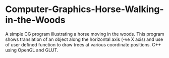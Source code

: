 # Computer-Graphics-Horse-Walking-in-the-Woods
A simple CG program illustrating a horse moving in the woods. This program shows translation of an object along the horizontal axis (-ve X axis) and use of user defined function to draw trees at various coordinate positions. C++ using OpenGL and GLUT.
